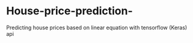 # House-price-prediction-
 Predicting house prices based on linear equation with tensorflow (Keras) api
